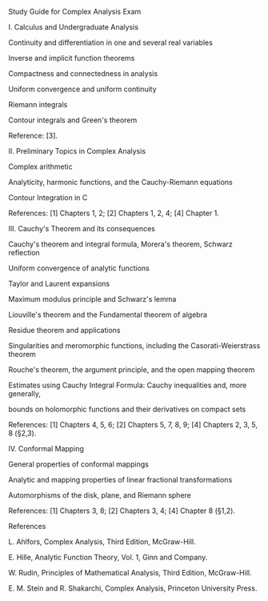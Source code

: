 Study Guide for Complex Analysis Exam

I. Calculus and Undergraduate Analysis

Continuity and differentiation in one and several real variables

Inverse and implicit function theorems

Compactness and connectedness in analysis

Uniform convergence and uniform continuity

Riemann integrals

Contour integrals and Green's theorem

Reference: \[3\].

II\. Preliminary Topics in Complex Analysis

Complex arithmetic

Analyticity, harmonic functions, and the Cauchy-Riemann equations

Contour Integration in C

References: \[1\] Chapters 1, 2; \[2\] Chapters 1, 2, 4; \[4\] Chapter
1.

III\. Cauchy's Theorem and its consequences

Cauchy's theorem and integral formula, Morera's theorem, Schwarz
reflection

Uniform convergence of analytic functions

Taylor and Laurent expansions

Maximum modulus principle and Schwarz's lemma

Liouville's theorem and the Fundamental theorem of algebra

Residue theorem and applications

Singularities and meromorphic functions, including the
Casorati-Weierstrass theorem

Rouche's theorem, the argument principle, and the open mapping theorem

Estimates using Cauchy Integral Formula: Cauchy inequalities and, more
generally,

bounds on holomorphic functions and their derivatives on compact sets

References: \[1\] Chapters 4, 5, 6; \[2\] Chapters 5, 7, 8, 9; \[4\]
Chapters 2, 3, 5, 8 (§2,3).

IV\. Conformal Mapping

General properties of conformal mappings

Analytic and mapping properties of linear fractional transformations

Automorphisms of the disk, plane, and Riemann sphere

References: \[1\] Chapters 3, 8; \[2\] Chapters 3, 4; \[4\] Chapter 8
(§1,2).

References

L. Ahlfors, Complex Analysis, Third Edition, McGraw-Hill.

E. Hille, Analytic Function Theory, Vol. 1, Ginn and Company.

W. Rudin, Principles of Mathematical Analysis, Third Edition,
McGraw-Hill.

E. M. Stein and R. Shakarchi, Complex Analysis, Princeton University
Press.
